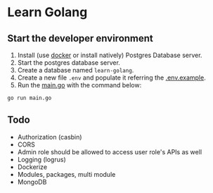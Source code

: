 # Learn Golang

## Start the developer environment

1. Install (use [docker](./compose.yaml) or install natively) Postgres Database server.
2. Start the postgres database server.
3. Create a database named `learn-golang`.
4. Create a new file `.env` and populate it referring the [.env.example](./.env.example).
5. Run the [main.go](./main.go) with the command below:
```sh
go run main.go
```

## Todo

* Authorization (casbin)
* CORS
* Admin role should be allowed to access user role's APIs as well
* Logging (logrus)
* Dockerize
* Modules, packages, multi module
* MongoDB
